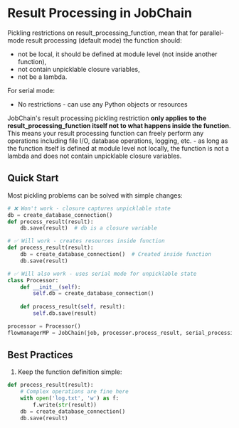 # Result Processing in JobChain

Pickling restrictions on result_processing_function, mean that for parallel-mode result processing (default mode) the function should:

- not be local, it should be defined at module level (not inside another function),
- not contain unpicklable closure variables,
- not be a lambda.

For serial mode:
- No restrictions - can use any Python objects or resources

JobChain's result processing pickling restriction **only applies to the result_processing_function itself not to what happens inside the function**. This means your result processing function can freely perform any operations including file I/O, database operations, logging, etc. - as long as the function itself is defined at module level not locally, the function is not a lambda and does not contain unpicklable closure variables.

## Quick Start

Most pickling problems can be solved with simple changes:

```python
# ❌ Won't work - closure captures unpicklable state
db = create_database_connection()
def process_result(result):
    db.save(result)  # db is a closure variable

# ✅ Will work - creates resources inside function
def process_result(result):
    db = create_database_connection()  # Created inside function
    db.save(result)

# ✅ Will also work - uses serial mode for unpicklable state
class Processor:
    def __init__(self):
        self.db = create_database_connection()
    
    def process_result(self, result):
        self.db.save(result)

processor = Processor()
flowmanagerMP = JobChain(job, processor.process_result, serial_processing=True)
```


## Best Practices

1. Keep the function definition simple:
```python
def process_result(result):
    # Complex operations are fine here
    with open('log.txt', 'w') as f:
        f.write(str(result))
    db = create_database_connection()
    db.save(result)
```


